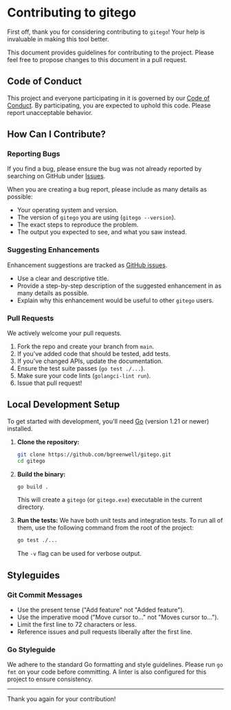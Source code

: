 # Contributing to gitego

First off, thank you for considering contributing to `gitego`! Your help is invaluable in making this tool better.

This document provides guidelines for contributing to the project. Please feel free to propose changes to this document in a pull request.

## Code of Conduct

This project and everyone participating in it is governed by our [Code of Conduct](CODE_OF_CONDUCT.md). By participating, you are expected to uphold this code. Please report unacceptable behavior.

## How Can I Contribute?

### Reporting Bugs

If you find a bug, please ensure the bug was not already reported by searching on GitHub under [Issues](https://github.com/bgreenwell/gitego/issues).

When you are creating a bug report, please include as many details as possible:
* Your operating system and version.
* The version of `gitego` you are using (`gitego --version`).
* The exact steps to reproduce the problem.
* The output you expected to see, and what you saw instead.

### Suggesting Enhancements

Enhancement suggestions are tracked as [GitHub issues](https://github.com/bgreenwell/gitego/issues).
* Use a clear and descriptive title.
* Provide a step-by-step description of the suggested enhancement in as many details as possible.
* Explain why this enhancement would be useful to other `gitego` users.

### Pull Requests

We actively welcome your pull requests.

1.  Fork the repo and create your branch from `main`.
2.  If you've added code that should be tested, add tests.
3.  If you've changed APIs, update the documentation.
4.  Ensure the test suite passes (`go test ./...`).
5.  Make sure your code lints (`golangci-lint run`).
6.  Issue that pull request!

## Local Development Setup

To get started with development, you'll need [Go](https://go.dev/dl/) (version 1.21 or newer) installed.

1.  **Clone the repository:**
    ```bash
    git clone https://github.com/bgreenwell/gitego.git
    cd gitego
    ```

2.  **Build the binary:**
    ```bash
    go build .
    ```
    This will create a `gitego` (or `gitego.exe`) executable in the current directory.

3.  **Run the tests:**
    We have both unit tests and integration tests. To run all of them, use the following command from the root of the project:
    ```bash
    go test ./...
    ```
    The `-v` flag can be used for verbose output.

## Styleguides

### Git Commit Messages

* Use the present tense ("Add feature" not "Added feature").
* Use the imperative mood ("Move cursor to..." not "Moves cursor to...").
* Limit the first line to 72 characters or less.
* Reference issues and pull requests liberally after the first line.

### Go Styleguide

We adhere to the standard Go formatting and style guidelines. Please run `go fmt` on your code before committing. A linter is also configured for this project to ensure consistency.

---

Thank you again for your contribution!